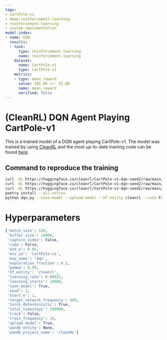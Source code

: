 ```yaml
---
tags:
- CartPole-v1
- deep-reinforcement-learning
- reinforcement-learning
- custom-implementation
model-index:
- name: DQN
  results:
  - task:
      type: reinforcement-learning
      name: reinforcement-learning
    dataset:
      name: CartPole-v1
      type: CartPole-v1
    metrics:
    - type: mean_reward
      value: 301.00 +/- 52.06
      name: mean_reward
      verified: false
---
```


# (CleanRL) **DQN** Agent Playing **CartPole-v1**

This is a trained model of a DQN agent playing CartPole-v1.
The model was trained by using [CleanRL](https://github.com/vwxyzjn/cleanrl) and the most up-to-date training code can be
found [here](https://github.com/vwxyzjn/cleanrl/blob/master/cleanrl/dqn.py).

## Command to reproduce the training

```bash
curl -OL https://huggingface.co/cleanrl/CartPole-v1-dqn-seed2/raw/main/dqn.py
curl -OL https://huggingface.co/cleanrl/CartPole-v1-dqn-seed2/raw/main/pyproject.toml
curl -OL https://huggingface.co/cleanrl/CartPole-v1-dqn-seed2/raw/main/poetry.lock
poetry install --all-extras
python dqn.py --save-model --upload-model --hf-entity cleanrl --cuda False --total-timesteps 100000 --seed 2
```

# Hyperparameters
```python
{'batch_size': 128,
 'buffer_size': 10000,
 'capture_video': False,
 'cuda': False,
 'end_e': 0.05,
 'env_id': 'CartPole-v1',
 'exp_name': 'dqn',
 'exploration_fraction': 0.5,
 'gamma': 0.99,
 'hf_entity': 'cleanrl',
 'learning_rate': 0.00025,
 'learning_starts': 10000,
 'save_model': True,
 'seed': 2,
 'start_e': 1,
 'target_network_frequency': 500,
 'torch_deterministic': True,
 'total_timesteps': 100000,
 'track': False,
 'train_frequency': 10,
 'upload_model': True,
 'wandb_entity': None,
 'wandb_project_name': 'cleanRL'}
```
    